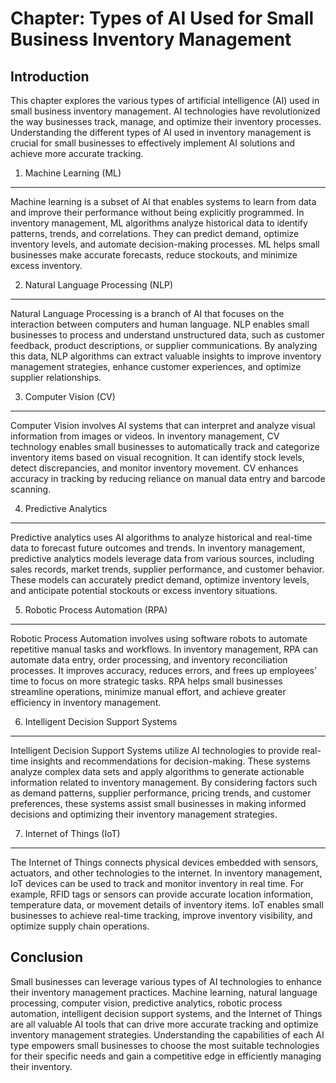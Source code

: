 Chapter: Types of AI Used for Small Business Inventory Management
=================================================================

Introduction
------------

This chapter explores the various types of artificial intelligence (AI) used in small business inventory management. AI technologies have revolutionized the way businesses track, manage, and optimize their inventory processes. Understanding the different types of AI used in inventory management is crucial for small businesses to effectively implement AI solutions and achieve more accurate tracking.

1. Machine Learning (ML)
------------------------

Machine learning is a subset of AI that enables systems to learn from data and improve their performance without being explicitly programmed. In inventory management, ML algorithms analyze historical data to identify patterns, trends, and correlations. They can predict demand, optimize inventory levels, and automate decision-making processes. ML helps small businesses make accurate forecasts, reduce stockouts, and minimize excess inventory.

2. Natural Language Processing (NLP)
------------------------------------

Natural Language Processing is a branch of AI that focuses on the interaction between computers and human language. NLP enables small businesses to process and understand unstructured data, such as customer feedback, product descriptions, or supplier communications. By analyzing this data, NLP algorithms can extract valuable insights to improve inventory management strategies, enhance customer experiences, and optimize supplier relationships.

3. Computer Vision (CV)
-----------------------

Computer Vision involves AI systems that can interpret and analyze visual information from images or videos. In inventory management, CV technology enables small businesses to automatically track and categorize inventory items based on visual recognition. It can identify stock levels, detect discrepancies, and monitor inventory movement. CV enhances accuracy in tracking by reducing reliance on manual data entry and barcode scanning.

4. Predictive Analytics
-----------------------

Predictive analytics uses AI algorithms to analyze historical and real-time data to forecast future outcomes and trends. In inventory management, predictive analytics models leverage data from various sources, including sales records, market trends, supplier performance, and customer behavior. These models can accurately predict demand, optimize inventory levels, and anticipate potential stockouts or excess inventory situations.

5. Robotic Process Automation (RPA)
-----------------------------------

Robotic Process Automation involves using software robots to automate repetitive manual tasks and workflows. In inventory management, RPA can automate data entry, order processing, and inventory reconciliation processes. It improves accuracy, reduces errors, and frees up employees' time to focus on more strategic tasks. RPA helps small businesses streamline operations, minimize manual effort, and achieve greater efficiency in inventory management.

6. Intelligent Decision Support Systems
---------------------------------------

Intelligent Decision Support Systems utilize AI technologies to provide real-time insights and recommendations for decision-making. These systems analyze complex data sets and apply algorithms to generate actionable information related to inventory management. By considering factors such as demand patterns, supplier performance, pricing trends, and customer preferences, these systems assist small businesses in making informed decisions and optimizing their inventory management strategies.

7. Internet of Things (IoT)
---------------------------

The Internet of Things connects physical devices embedded with sensors, actuators, and other technologies to the internet. In inventory management, IoT devices can be used to track and monitor inventory in real time. For example, RFID tags or sensors can provide accurate location information, temperature data, or movement details of inventory items. IoT enables small businesses to achieve real-time tracking, improve inventory visibility, and optimize supply chain operations.

Conclusion
----------

Small businesses can leverage various types of AI technologies to enhance their inventory management practices. Machine learning, natural language processing, computer vision, predictive analytics, robotic process automation, intelligent decision support systems, and the Internet of Things are all valuable AI tools that can drive more accurate tracking and optimize inventory management strategies. Understanding the capabilities of each AI type empowers small businesses to choose the most suitable technologies for their specific needs and gain a competitive edge in efficiently managing their inventory.
